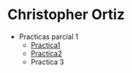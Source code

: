 # Christopher Ortiz 

- Practicas parcial 1
  - [Practica1](./Datos.md)
  - [Practica2](./Tarea1.md)
  - Practica 3